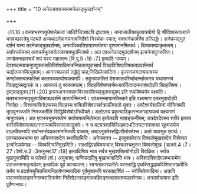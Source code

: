 +++
title = "10 अनेकवक्त्रनयनमनेकाद्भुतदर्शनम्"

+++
  
  
॥11.10॥ वस्त्राभरणायुधेष्वनेकत्वं जातिवैचित्र्यादपि द्रष्टव्यम्।
नानाजातीयबहुवक्त्रयोगो हि श्रीविश्वरूपध्याने भगवच्छास्त्रेषु पठ्यते
अन्यथाऽनेकनयनत्वनिर्देशो निरर्थकः स्यात्; वक्त्रानेकत्वेनैव तत्सिद्धेः।
अनेकमद्भुतं दर्शनं यस्य तदनेकाद्भुतदर्शनम्; अनवधिकातिशयाश्चर्यतया
दृश्यमानमित्यर्थः। दिव्यत्वमप्राकृतत्वम्। सर्वाश्चर्यमयम्
आश्चर्यभूतसर्वतत्त्वाश्रयभूतमित्यर्थः। अत एवअनेकाद्भुतदर्शनम्
इत्यनेनापुनरुक्तिः। जगदेतन्महाश्चर्यं रूपं यस्य महात्मनः \[वि.पु.5।19।7\]
इत्यादि भाव्यम्।
देवशब्दस्यात्रानुपयुक्तजातिविशेषादिमात्रनिष्ठताव्युदासार्थं
विग्रहविशिष्टविषयत्वप्रदर्शनार्थं चद्योतमानमित्युक्तम्। आनन्त्यप्रकारं
तद्धेतुं चाह;निखिलेत्यादिना। कृत्स्नजगदाश्रयत्वस्य कण्ठोक्तत्वात्फलितं
कालत्रयवर्त्याश्रयत्वमपि। तदुभयफलितं देशकालपरिच्छेदानर्हत्वमत्र
यथासम्भवं विग्रहद्वारमद्वारकं च। आनन्त्यं तु स्वरूपगतम्।
विग्रहविशेषणवर्गमध्यवर्तित्वादनन्तशब्दोऽपि विग्रहविषयः। दृष्ट्वाद्भुतम्
\[11।20\] इत्यत्रअनन्तायामविस्तारमित्यद्भुतमत्युग्रम् इति रूपविषयमेव
वक्ष्यति। ततश्चात्यन्तपृथुत्वादिमात्रप्रदर्शने तात्पर्यमित्यन्ये।
एवंअनन्तायामविस्तारे इति वक्ष्यमाण एतदनुवादोऽपि निर्वाह्यः।
विश्वव्यापिनोऽप्यस्य विग्रहस्य शक्तिविशेषात्सर्वत्राप्रतिघातो युक्तः।
अष्टैश्वर्यशालिनां योगिनामपि भूमावुन्मज्जति निमज्जतीति
सिद्धिविशेषोऽभिधीयते। अतोऽस्य प्रकृत्यादिकृत्स्नजगदाश्रयत्वं वक्ष्यमाणं
नानुपपन्नम्। अत एवास्त्रभूषणरूपेण सर्वाश्रयत्वमिहोच्यत इत्येतदपि
नाशङ्कनीयम्; तत्रदेवदेवस्य शरीरं इत्यत्र
शरीरविशेषणतयाऽनन्तायामविस्तारत्वाद्युक्तेः। न च
वटपत्रशायिविग्रहवदधटितघटनाशक्त्या सूक्ष्मरूपेण वाऽल्पीयस्यपि
सर्वान्तर्भावप्रकाशनमित्यपि वाच्यम्; तथाऽनुक्तेस्तद्विपरीतोक्तेश्च। अतो
यथाश्रुत एवार्थः। एतच्चारम्भभाष्य एव अचिन्त्यशब्देन
स्थापितमिति। अनेकवक्त्र -- इत्युक्तमेवात्र विश्वतोमुखशब्देन विशेष्यत
इत्यभिप्रायेणाह -- विश्वदिग्वर्तिमुखमिति। साक्षाद्विग्रहविषयत्वात्
विश्वतश्चक्षुरुत विश्वतोमुखः \[ऋक्सं.4।7।27।1श्वे.उ.3।3यजुस्सं.17।19\]
इत्यादिष्विव नात्र सर्वत्र मुखशक्तियोगोऽपि विवक्षितः। सर्वत्र
मुखयुक्तमिति च परोक्तं (शं.) अयुक्तम्; पाणिपादादिषु मुखाभावादिति भावः।
अविशदविशदोपलम्भक्रमेण पाठक्रममनादृत्यदेवम् इत्यादिकं पूर्वं व्याख्यातम्।
स्वगताकारप्रतीतेः परस्ताद्धि पृथक्सिद्धद्रव्यविशिष्टताप्रतीतिः तथैव च
प्रदर्शनमुचितमित्यभिप्रायेणाम्बरादिकं पूर्वमुक्तमपि परस्ताद्दर्शितं --
स्वोचितेत्यादिना। अत्रापि पाठक्रमोल्लङ्घनेनाम्बरादिक्रमेण
निर्देशोऽन्तरङ्गत्वबहिरङ्गत्वतारतम्यप्रदर्शनाय। अत्रदर्शयामास इति
पूर्वेणान्वयः।
